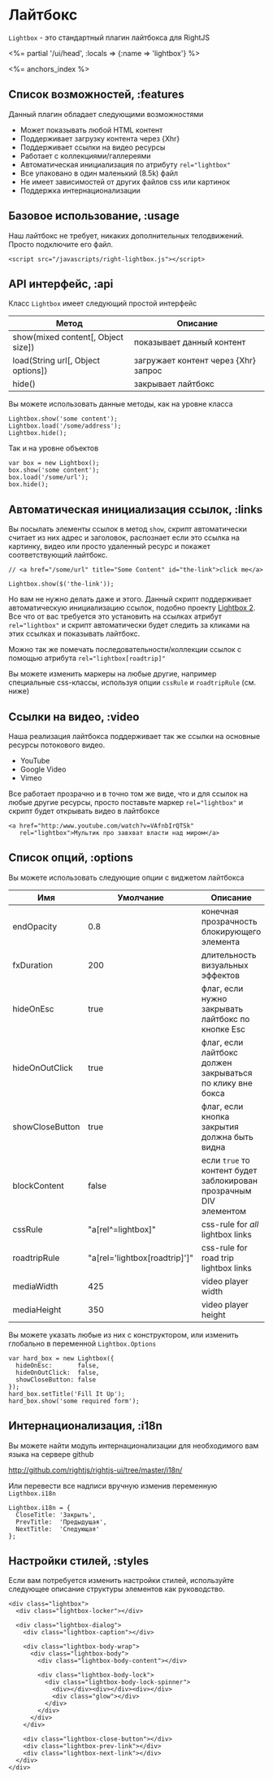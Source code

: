 # Лайтбокс

`Lightbox` - это стандартный плагин лайтбокса для RightJS

<%= partial '/ui/head', :locals => {:name => 'lightbox'} %>

<%= anchors_index %>

## Список возможностей, :features

Данный плагин обладает следующими возможностями

* Может показывать любой HTML контент
* Поддерживает загрузку контента через {Xhr}
* Поддерживает ссылки на видео ресурсы
* Работает с коллекциями/галлереями
* Автоматическая инициализация по атрибуту `rel="lightbox"`
* Все упаковано в один маленький (8.5k) файл
* Не имеет зависимостей от других файлов css или картинок
* Поддержка интернационализации


## Базовое использование, :usage

Наш лайтбокс не требует, никаких дополнительных телодвижений. Просто подключите его файл.

    <script src="/javascripts/right-lightbox.js"></script>


## API интерфейс, :api

Класс `Lightbox` имеет следующий простой интерфейс

Метод                                | Описание
-------------------------------------|---------------------------------------------------
show(mixed content\[, Object size\]) | показывает данный контент
load(String url\[, Object options\]) | загружает контент через {Xhr} запрос
hide()                               | закрывает лайтбокс

Вы можете использовать данные методы, как на уровне класса

    Lightbox.show('some content');
    Lightbox.load('/some/address');
    Lightbox.hide();

Так и на уровне объектов

    var box = new Lightbox();
    box.show('some content');
    box.load('/some/url');
    box.hide();


## Автоматическая инициализация ссылок, :links

Вы посылать элементы ссылок в метод `show`, скрипт автоматически считает из
них адрес и заголовок, распознает если это ссылка на картинку, видео или просто
удаленный ресурс и покажет соответствующий лайтбокс.

    // <a href="/some/url" title="Some Content" id="the-link">click me</a>

    Lightbox.show($('the-link'));

Но вам не нужно делать даже и этого. Данный скрипт поддерживает автоматическую
инициализацию ссылок, подобно проекту [Lightbox 2](http://www.huddletogether.com/projects/lightbox2).
Все что от вас требуется это установить на ссылках атрибут `rel="lightbox"` и скрипт
автоматически будет следить за кликами на этих ссылках и показывать лайтбокс.

Можно так же помечать последовательности/коллекции ссылок с помощью атрибута
`rel="lightbox[roadtrip]"` 

Вы можете изменить маркеры на любые другие, например специальные css-классы,
используя опции `cssRule` и `roadtripRule` (см. ниже)


## Ссылки на видео, :video

Наша реализация лайтбокса поддерживает так же ссылки на основные ресурсы потокового видео.

* YouTube
* Google Video
* Vimeo

Все работает прозрачно и в точно том же виде, что и для ссылок на любые другие ресурсы,
просто поставьте маркер `rel="lightbox"` и скрипт будет открывать видео в лайтбоксе

    <a href="http:/www.youtube.com/watch?v=VAfnbIrQTSk"
       rel="lightbox">Мультик про завхват власти над миром</a>


## Список опций, :options

Вы можете использовать следующие опции с виджетом лайтбокса

Имя             | Умолчание  | Описание
----------------|------------|----------------------------------------------------------------------------------
endOpacity      | 0.8        | конечная прозрачность блокирующего элемента
fxDuration      | 200        | длительность визуальных эффектов
hideOnEsc       | true       | флаг, если нужно закрывать лайтбокс по кнопке Esc
hideOnOutClick  | true       | флаг, если лайтбокс должен закрываться по клику вне бокса
showCloseButton | true       | флаг, если кнопка закрытия должна быть видна
blockContent    | false      | если `true` то контент будет заблокирован прозрачным DIV элементом
cssRule         | "a\[rel^=lightbox\]"              | css-rule for _all_ lightbox links
roadtripRule    | "a\[rel='lightbox\[roadtrip\]'\]" | css-rule for road trip lightbox links
mediaWidth      | 425     | video player width
mediaHeight     | 350     | video player height

Вы можете указать любые из них с конструктором, или изменить глобально в переменной `Lightbox.Options`

    var hard_box = new Lightbox({
      hideOnEsc:       false,
      hideOnOutClick:  false,
      showCloseButton: false
    });
    hard_box.setTitle('Fill It Up');
    hard_box.show('some required form');


## Интернационализация, :i18n

Вы можете найти модуль интернационализации для необходимого вам языка на сервере github

<http://github.com/rightjs/rightjs-ui/tree/master/i18n/>

Или перевести все надписи вручную изменив переменную `Ligthbox.i18n`

    Lightbox.i18n = {
      CloseTitle: 'Закрыть',
      PrevTitle:  'Предыдущая',
      NextTitle:  'Следующая'
    };


## Настройки стилей, :styles

Если вам потребуется изменить настройки стилей, используйте следующее описание
структуры элементов как руководство.

    <div class="lightbox">
      <div class="lightbox-locker"></div>
      
      <div class="lightbox-dialog">
        <div class="lightbox-caption"></div>
        
        <div class="lightbox-body-wrap">
          <div class="lightbox-body">
            <div class="lightbox-body-content"></div>
            
            <div class="lightbox-body-lock">
              <div class="lightbox-body-lock-spinner">
                <div></div><div></div><div></div>
                <div class="glow"></div>
              </div>
            </div>
          </div>
        </div>
        
        <div class="lightbox-close-button"></div>
        <div class="lightbox-prev-link"></div>
        <div class="lightbox-next-link"></div>
      </div>
    </div>
